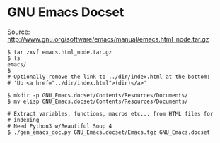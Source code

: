 GNU Emacs Docset
================
Source: http://www.gnu.org/software/emacs/manual/emacs.html_node.tar.gz

```
$ tar zxvf emacs.html_node.tar.gz
$ ls
emacs/
$ 
# Optionally remove the link to ../dir/index.html at the bottom:
# 'Up <a href="../dir/index.html">(dir)</a>'

$ mkdir -p GNU_Emacs.docset/Contents/Resources/Documents/
$ mv elisp GNU_Emacs.docset/Contents/Resources/Documents/

# Extract variables, functions, macros etc... from HTML files for
# indexing
# Need Python3 w/Beautiful Soup 4
$ ./gen_emacs_doc.py GNU_Emacs.docset/Emacs.tgz GNU_Emacs.docset
```
